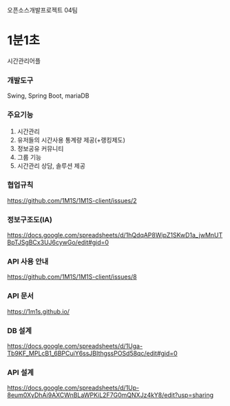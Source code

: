 오픈소스개발프로젝트 04팀

# 1분1초
시간관리어플
### 개발도구
Swing, Spring Boot, mariaDB
### 주요기능
1. 시간관리
2. 유저들의 시간사용 통계량 제공(+랭킹제도)
3. 정보공유 커뮤니티
4. 그룹 기능
5. 시간관리 상담, 솔루션 제공
### 협업규칙
https://github.com/1M1S/1M1S-client/issues/2
### 정보구조도(IA)
https://docs.google.com/spreadsheets/d/1hQdqAP8WipZ1SKwD1a_jwMnUTBpTJSgBCx3UJ6cywGo/edit#gid=0
### API 사용 안내
https://github.com/1M1S/1M1S-client/issues/8
### API 문서
https://1m1s.github.io/
### DB 설계
https://docs.google.com/spreadsheets/d/1Uga-Tb9KF_MPLcB1_6BPCuiY6ssJBIthgssPOSd58qc/edit#gid=0
### API 설계
https://docs.google.com/spreadsheets/d/1Up-8eum0XyDhAi9AXCWnBLaWPKiL2F7G0mQNXJz4kY8/edit?usp=sharing
